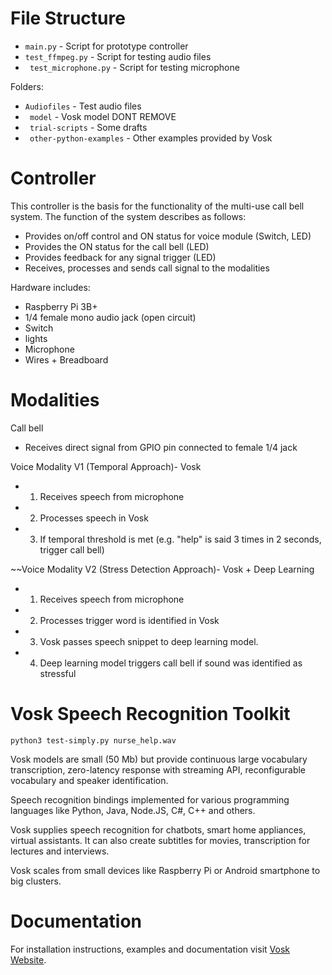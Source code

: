 # File Structure
 - `` main.py `` - Script for prototype controller
 - `` test_ffmpeg.py `` - Script for testing audio files
 - `` test_microphone.py`` - Script for testing microphone
 
 Folders:
 - `` Audiofiles `` - Test audio files
 - `` model``  - Vosk model DONT REMOVE
 - `` trial-scripts``  - Some drafts
 - `` other-python-examples``  - Other examples provided by Vosk

# Controller

This controller is the basis for the functionality of the multi-use call bell system. The function of the system describes as follows:
* Provides on/off control and ON status for voice module (Switch, LED)
* Provides the ON status for the call bell (LED)
* Provides feedback for any signal trigger (LED)
* Receives, processes and sends call signal to the modalities

Hardware includes:
- Raspberry Pi 3B+
- 1/4 female mono audio jack (open circuit)
- Switch
- lights
- Microphone
- Wires + Breadboard

# Modalities

Call bell
- Receives direct signal from GPIO pin connected to female 1/4 jack

Voice Modality V1 (Temporal Approach)- Vosk
- 1. Receives speech from microphone
- 2. Processes speech in Vosk
- 3. If temporal threshold is met (e.g. "help" is said 3 times in 2 seconds, trigger call bell)

~~Voice Modality V2 (Stress Detection Approach)- Vosk + Deep Learning 
- 1. Receives speech from microphone
- 2. Processes trigger word is identified in Vosk
- 3. Vosk passes speech snippet to deep learning model.
- 4. Deep learning model triggers call bell if sound was identified as stressful

# Vosk Speech Recognition Toolkit

`` python3 test-simply.py nurse_help.wav ``

Vosk models are small (50 Mb) but provide continuous large vocabulary
transcription, zero-latency response with streaming API, reconfigurable
vocabulary and speaker identification.

Speech recognition bindings implemented for various programming languages
like Python, Java, Node.JS, C#, C++ and others.

Vosk supplies speech recognition for chatbots, smart home appliances,
virtual assistants. It can also create subtitles for movies,
transcription for lectures and interviews.

Vosk scales from small devices like Raspberry Pi or Android smartphone to
big clusters.

# Documentation

For installation instructions, examples and documentation visit [Vosk
Website](https://alphacephei.com/vosk).
